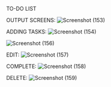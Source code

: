 TO-DO LIST

OUTPUT SCREENS:
![Screenshot (153)](https://github.com/tmounika543/To-Do_List/assets/166041902/f8703607-b26e-4bd9-96a3-d3c8abc7f60b)

ADDING TASKS:
![Screenshot (154)](https://github.com/tmounika543/To-Do_List/assets/166041902/511526ab-8e11-4b1a-bc01-8c31a0a577ab)

![Screenshot (156)](https://github.com/tmounika543/To-Do_List/assets/166041902/18c642a5-c0d3-43df-87ac-676d2d2306d1)

EDIT:
![Screenshot (157)](https://github.com/tmounika543/To-Do_List/assets/166041902/c7783518-538c-443a-877a-0dc780ce28b6)

COMPLETE:
![Screenshot (158)](https://github.com/tmounika543/To-Do_List/assets/166041902/0e86a258-7ad9-4e68-9a86-20ea3d93fdf9)

DELETE:
![Screenshot (159)](https://github.com/tmounika543/To-Do_List/assets/166041902/3a318c7d-688a-4ddc-bcf0-428b49615384)


